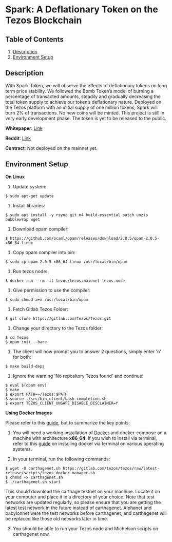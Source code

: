 # Spark: A Deflationary Token on the Tezos Blockchain

## Table of Contents
1. [Description](#description)
1. [Environment Setup](#environment-setup)

## Description
With Spark Token, we will observe the effects of deflationary tokens on long term price stability. We followed the Bomb Token’s model of burning a percentage of transacted amounts, steadily and gradually decreasing the total token supply to achieve our token’s deflationary nature. Deployed on the Tezos platform with an initial supply of one million tokens, Spark will burn 2% of transactions. No new coins will be minted. This project is still in very early development phase. The token is yet to be released to the public.

**Whitepaper**: [Link](src/whitepaper.pdf)

**Reddit**: [Link](https://www.reddit.com/user/SparkToken)

**Contract**: Not deployed on the mainnet yet.

## Environment Setup

**On Linux**

1. Update system:
```
$ sudo apt-get update
```
1. Install libraries:
```
$ sudo apt install -y rsync git m4 build-essential patch unzip bubblewrap wget
```
1. Download opam compiler:
```
$ https://github.com/ocaml/opam/releases/download/2.0.5/opam-2.0.5-x86_64-linux
```
1. Copy opam compiler into bin:
```
$ sudo cp opam-2.0.5-x86_64-linux /usr/local/bin/opam
```
1. Run tezos node:
```
$ docker run --rm -it tezos/tezos:mainnet tezos-node
```
1. Give permission to use the compiler:
```
$ sudo chmod a+x /usr/local/bin/opam
```
1. Fetch Gitlab Tezos Folder:
```
$ git clone https://gitlab.com/Tezos/Tezos.git
```
1. Change your directory to the Tezos folder:
```
$ cd Tezos
$ opam init --bare
```
1. The client will now prompt you to answer 2 questions, simply enter 'n' for both:
```
$ make build-deps
```
1. Ignore the warning 'No repository Tezos found' and continue:
```
$ eval $(opam env)
$ make
$ export PATH=~/Tezos:$PATH
$ source ./src/bin_client/bash-completion.sh
$ export TEZOS_CLIENT_UNSAFE_DISABLE_DISCLAIMER=Y
```

**Using Docker Images**

Please refer to this [guide](https://tezos.gitlab.io/introduction/howtoget.html#build-from-sources), but to summarize the key points:

1. You will need a working installation of [Docker](https://www.docker.com/) and docker-compose on a machine with architecture **x86_64**. If you wish to install via terminal, refer to this [guide](https://gist.github.com/rstacruz/297fc799f094f55d062b982f7dac9e41) on installing docker via terminal on various operating systems.

2. In your terminal, run the following commands:
```
$ wget -O carthagenet.sh https://gitlab.com/tezos/tezos/raw/latest-release/scripts/tezos-docker-manager.sh
$ chmod +x carthagenet.sh
$ ./carthagenet.sh start
```
This should download the carthage testnet on your machine. Locate it on your computer and place it in a directory of your choice. Note that test networks are updated regularly, so please ensure that you are getting the latest test network in the future instead of carthagenet. Alphanet and babylonnet were the test networks before carthagenet, and carthagenet will be replaced like those old networks later in time.

3. You should be  able to run your Tezos node and Michelson scripts on carthagenet now.
